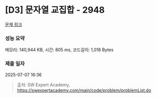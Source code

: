 # [D3] 문자열 교집합 - 2948 

[문제 링크](https://swexpertacademy.com/main/code/problem/problemDetail.do?contestProbId=AV-Un3G64SUDFAXr) 

### 성능 요약

메모리: 140,944 KB, 시간: 805 ms, 코드길이: 1,018 Bytes

### 제출 일자

2025-07-07 16:36



> 출처: SW Expert Academy, https://swexpertacademy.com/main/code/problem/problemList.do